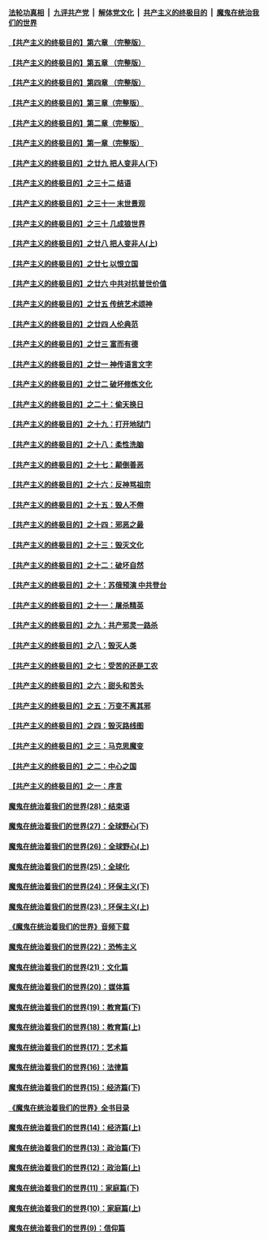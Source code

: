 ####  [法轮功真相](../../../../basic/blob/master/README.md?t=08302326) &nbsp;|&nbsp; [九评共产党](../../../../9ping.md/blob/master/README.md?t=08302326) &nbsp;|&nbsp; [解体党文化](../../../../jtdwh.md/blob/master/README.md?t=08302326)  &nbsp;|&nbsp; [共产主义的终极目的](../../../../gczydzjmd.md/blob/master/README.md?t=08302326) &nbsp;|&nbsp; [魔鬼在统治我们的世界](../../../../mgztzwmdsj.md/blob/master/README.md?t=08302326) 

#### [【共产主义的终极目的】第六章 （完整版）](../pages/nsc422/n11428913.md?t=08302326) 

#### [【共产主义的终极目的】第五章 （完整版）](../pages/nsc422/n11428912.md?t=08302326) 

#### [【共产主义的终极目的】第四章 （完整版）](../pages/nsc422/n11428907.md?t=08302326) 

#### [【共产主义的终极目的】第三章（完整版）](../pages/nsc422/n11428848.md?t=08302326) 

#### [【共产主义的终极目的】第二章（完整版）](../pages/nsc422/n11428831.md?t=08302326) 

#### [【共产主义的终极目的】第一章（完整版）](../pages/nsc422/n11417651.md?t=08302326) 

#### [【共产主义的终极目的】之廿九 把人变非人(下)](../pages/nsc422/n11344140.md?t=08302326) 

#### [【共产主义的终极目的】之三十二 结语](../pages/nsc422/n11360535.md?t=08302326) 

#### [【共产主义的终极目的】之三十一 末世景观](../pages/nsc422/n11351129.md?t=08302326) 

#### [【共产主义的终极目的】之三十 几成狼世界](../pages/nsc422/n11348280.md?t=08302326) 

#### [【共产主义的终极目的】之廿八 把人变非人(上)](../pages/nsc422/n11340492.md?t=08302326) 

#### [【共产主义的终极目的】之廿七 以恨立国](../pages/nsc422/n11336944.md?t=08302326) 

#### [【共产主义的终极目的】之廿六 中共对抗普世价值](../pages/nsc422/n11324785.md?t=08302326) 

#### [【共产主义的终极目的】之廿五 传统艺术颂神](../pages/nsc422/n11296396.md?t=08302326) 

#### [【共产主义的终极目的】之廿四 人伦典范](../pages/nsc422/n11296397.md?t=08302326) 

#### [【共产主义的终极目的】之廿三 富而有德](../pages/nsc422/n11283598.md?t=08302326) 

#### [【共产主义的终极目的】之廿一 神传语言文字](../pages/nsc422/n11263265.md?t=08302326) 

#### [【共产主义的终极目的】之廿二 破坏修炼文化](../pages/nsc422/n11245728.md?t=08302326) 

#### [【共产主义的终极目的】之二十：偷天换日](../pages/nsc422/n11238846.md?t=08302326) 

#### [【共产主义的终极目的】之十九：打开地狱门](../pages/nsc422/n11206376.md?t=08302326) 

#### [【共产主义的终极目的】之十八：柔性洗脑](../pages/nsc422/n11199994.md?t=08302326) 

#### [【共产主义的终极目的】之十七：颠倒善恶](../pages/nsc422/n11179782.md?t=08302326) 

#### [【共产主义的终极目的】之十六：反神骂祖宗](../pages/nsc422/n11166798.md?t=08302326) 

#### [【共产主义的终极目的】之十五：毁人不倦](../pages/nsc422/n11166792.md?t=08302326) 

#### [【共产主义的终极目的】之十四：邪恶之最](../pages/nsc422/n11150249.md?t=08302326) 

#### [【共产主义的终极目的】之十三：毁灭文化](../pages/nsc422/n11135227.md?t=08302326) 

#### [【共产主义的终极目的】之十二：破坏自然](../pages/nsc422/n11135214.md?t=08302326) 

#### [【共产主义的终极目的】之十：苏俄预演 中共登台](../pages/nsc422/n11118424.md?t=08302326) 

#### [【共产主义的终极目的】之十一：屠杀精英](../pages/nsc422/n11118442.md?t=08302326) 

#### [【共产主义的终极目的】之九：共产邪灵一路杀](../pages/nsc422/n11114139.md?t=08302326) 

#### [【共产主义的终极目的】之八：毁灭人类](../pages/nsc422/n11108503.md?t=08302326) 

#### [【共产主义的终极目的】之七：受苦的还是工农](../pages/nsc422/n11101809.md?t=08302326) 

#### [【共产主义的终极目的】之六：甜头和苦头](../pages/nsc422/n11096971.md?t=08302326) 

#### [【共产主义的终极目的】之五：万变不离其邪](../pages/nsc422/n11091285.md?t=08302326) 

#### [【共产主义的终极目的】之四：毁灭路线图](../pages/nsc422/n11086284.md?t=08302326) 

#### [【共产主义的终极目的】之三：马克思魔变](../pages/nsc422/n11061941.md?t=08302326) 

#### [【共产主义的终极目的】之二：中心之国](../pages/nsc422/n11047728.md?t=08302326) 

#### [【共产主义的终极目的】之一：序言](../pages/nsc422/n11086077.md?t=08302326) 

#### [魔鬼在统治着我们的世界(28)：结束语](../pages/nsc422/n10936246.md?t=08302326) 

#### [魔鬼在统治着我们的世界(27)：全球野心(下)](../pages/nsc422/n10928319.md?t=08302326) 

#### [魔鬼在统治着我们的世界(26)：全球野心(上)](../pages/nsc422/n10900318.md?t=08302326) 

#### [魔鬼在统治着我们的世界(25)：全球化](../pages/nsc422/n10788205.md?t=08302326) 

#### [魔鬼在统治着我们的世界(24)：环保主义(下)](../pages/nsc422/n10695307.md?t=08302326) 

#### [魔鬼在统治着我们的世界(23)：环保主义(上)](../pages/nsc422/n10688613.md?t=08302326) 

#### [《魔鬼在统治着我们的世界》音频下载](../pages/nsc422/n10635553.md?t=08302326) 

#### [魔鬼在统治着我们的世界(22)：恐怖主义](../pages/nsc422/n10614727.md?t=08302326) 

#### [魔鬼在统治着我们的世界(21)：文化篇](../pages/nsc422/n10597706.md?t=08302326) 

#### [魔鬼在统治着我们的世界(20)：媒体篇](../pages/nsc422/n10586579.md?t=08302326) 

#### [魔鬼在统治着我们的世界(19)：教育篇(下)](../pages/nsc422/n10564808.md?t=08302326) 

#### [魔鬼在统治着我们的世界(18)：教育篇(上)](../pages/nsc422/n10526970.md?t=08302326) 

#### [魔鬼在统治着我们的世界(17)：艺术篇](../pages/nsc422/n10499093.md?t=08302326) 

#### [魔鬼在统治着我们的世界(16)：法律篇](../pages/nsc422/n10485969.md?t=08302326) 

#### [魔鬼在统治着我们的世界(15)：经济篇(下)](../pages/nsc422/n10469975.md?t=08302326) 

#### [《魔鬼在统治着我们的世界》全书目录](../pages/nsc422/n10464261.md?t=08302326) 

#### [魔鬼在统治着我们的世界(14)：经济篇(上)](../pages/nsc422/n10457370.md?t=08302326) 

#### [魔鬼在统治着我们的世界(13)：政治篇(下)](../pages/nsc422/n10448270.md?t=08302326) 

#### [魔鬼在统治着我们的世界(12)：政治篇(上)](../pages/nsc422/n10444576.md?t=08302326) 

#### [魔鬼在统治着我们的世界(11)：家庭篇(下)](../pages/nsc422/n10440961.md?t=08302326) 

#### [魔鬼在统治着我们的世界(10)：家庭篇(上)](../pages/nsc422/n10435448.md?t=08302326) 

#### [魔鬼在统治着我们的世界(9)：信仰篇](../pages/nsc422/n10432159.md?t=08302326) 

